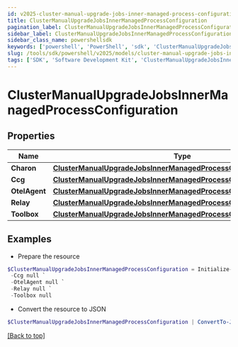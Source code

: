 ```yaml
---
id: v2025-cluster-manual-upgrade-jobs-inner-managed-process-configuration
title: ClusterManualUpgradeJobsInnerManagedProcessConfiguration
pagination_label: ClusterManualUpgradeJobsInnerManagedProcessConfiguration
sidebar_label: ClusterManualUpgradeJobsInnerManagedProcessConfiguration
sidebar_class_name: powershellsdk
keywords: ['powershell', 'PowerShell', 'sdk', 'ClusterManualUpgradeJobsInnerManagedProcessConfiguration', 'V2025ClusterManualUpgradeJobsInnerManagedProcessConfiguration'] 
slug: /tools/sdk/powershell/v2025/models/cluster-manual-upgrade-jobs-inner-managed-process-configuration
tags: ['SDK', 'Software Development Kit', 'ClusterManualUpgradeJobsInnerManagedProcessConfiguration', 'V2025ClusterManualUpgradeJobsInnerManagedProcessConfiguration']
---
```



# ClusterManualUpgradeJobsInnerManagedProcessConfiguration

## Properties

Name | Type | Description | Notes
------------ | ------------- | ------------- | -------------
**Charon** | [**ClusterManualUpgradeJobsInnerManagedProcessConfigurationCharon**](cluster-manual-upgrade-jobs-inner-managed-process-configuration-charon) |  | [optional] 
**Ccg** | [**ClusterManualUpgradeJobsInnerManagedProcessConfigurationCcg**](cluster-manual-upgrade-jobs-inner-managed-process-configuration-ccg) |  | [optional] 
**OtelAgent** | [**ClusterManualUpgradeJobsInnerManagedProcessConfigurationOtelAgent**](cluster-manual-upgrade-jobs-inner-managed-process-configuration-otel-agent) |  | [optional] 
**Relay** | [**ClusterManualUpgradeJobsInnerManagedProcessConfigurationRelay**](cluster-manual-upgrade-jobs-inner-managed-process-configuration-relay) |  | [optional] 
**Toolbox** | [**ClusterManualUpgradeJobsInnerManagedProcessConfigurationToolbox**](cluster-manual-upgrade-jobs-inner-managed-process-configuration-toolbox) |  | [optional] 

## Examples

- Prepare the resource
```powershell
$ClusterManualUpgradeJobsInnerManagedProcessConfiguration = Initialize-ClusterManualUpgradeJobsInnerManagedProcessConfiguration  -Charon null `
 -Ccg null `
 -OtelAgent null `
 -Relay null `
 -Toolbox null
```

- Convert the resource to JSON
```powershell
$ClusterManualUpgradeJobsInnerManagedProcessConfiguration | ConvertTo-JSON
```


[[Back to top]](#) 


